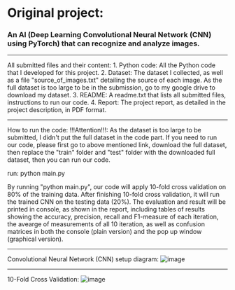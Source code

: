 # Original project:

### An AI (Deep Learning Convolutional Neural Network (CNN) using PyTorch) that can recognize and analyze images.

****************************************
All submitted files and their content:
	1. Python code: All the Python code that I developed for this project. 
	2. Dataset: The dataset I collected, as well as a file "source_of_images.txt" detailing the source of each image. As the full dataset is too large to be in the submission, go to my google drive to download my dataset.
	3. README: A readme.txt that lists all submitted files, instructions to run our code.
	4. Report: The project report, as detailed in the project description, in PDF format.
****************************************
How to run the code:
	!!!Attention!!!: As the dataset is too large to be submitted, I didn't put the full dataset in the code part. If you need to run our code, please first go to above mentioned link, download the full dataset, then replace the "train" folder and "test" folder with the downloaded full dataset, then you can run our code.


  run:
  python main.py
  
  By running "python main.py", our code will apply 10-fold cross validation on 80% of the training data. After finishing 10-fold cross validation, it will run the trained CNN on the testing data (20%). The evaluation and result will be printed in console, as shown in the report, including tables of results showing the accuracy, precision, recall and F1-measure of each iteration, the avearge of measurements of all 10 iteration, as well as confusion matrices in both the console (plain version) and the pop up window (graphical version).
  

  
  ****************************************
  
  Convolutional Neural Network (CNN) setup diagram:
  ![image](https://user-images.githubusercontent.com/36003947/126837640-fb7f68e7-9f93-4110-8d3c-e4177b37ef2d.png)
  ****************************************
  10-Fold Cross Validation:
![image](https://user-images.githubusercontent.com/36003947/126837820-2718b98e-876a-4f19-ae20-7612ce784781.png)


